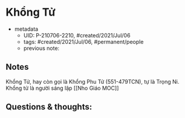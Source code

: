 # Khổng Tử

- metadata
	- UID: P-210706-2210, #created/2021/Jul/06
	- tags: #created/2021/Jul/06, #permanent/people 
	- previous note: 

## Notes
Khổng Tử, hay còn gọi là Khổng Phu Tử (551-479TCN), tự là Trọng Ni. Khổng tử là người sáng lập [[Nho Giáo MOC]]

## Questions & thoughts:

